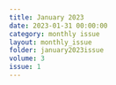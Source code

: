 ```yaml
---
title: January 2023
date: 2023-01-31 00:00:00
category: monthly issue
layout: monthly_issue
folder: january2023issue
volume: 3
issue: 1
---
```

